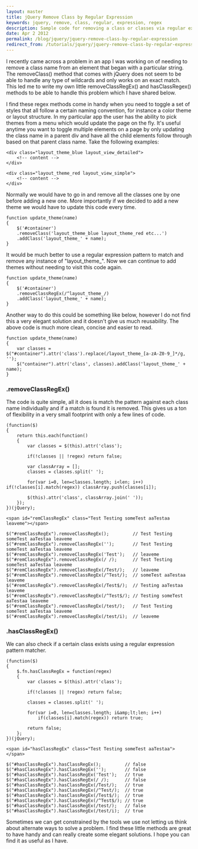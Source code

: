 ```yaml
---
layout: master
title: jQuery Remove Class by Regular Expression
keywords: jquery, remove, class, regular, expression, regex
description: Sample code for removing a class or classes via regular expression through a jQuery utility extension.
date: Apr 2 2012
permalink: /blog/jquery/jquery-remove-class-by-regular-expression
redirect_from: /tutorials/jquery/jquery-remove-class-by-regular-expression.html
---
```


I recently came across a problem in an app I was working on of needing to remove a class name from an element that began with a particular string.  The removeClass() method that comes with jQuery does not seem to be able to handle any type of wildcards and only works on an exact match.  This led me to write my own little removeClassRegEx() and hasClassRegex() methods to be able to handle this problem which I have shared below.

I find these regex methods come in handy when you need to toggle a set of styles that all follow a certain naming convention, for instance a color theme or layout structure.  In my particular app the user has the ability to pick themes from a menu which would update the page on the fly.  It's useful anytime you want to toggle multiple elements on a page by only updating the class name in a parent div and have all the child elements follow through based on that parent class name.  Take the following examples:

~~~
<div class="layout_theme_blue layout_view_detailed">
    <!-- content -->
</div>

<div class="layout_theme_red layout_view_simple">
    <!-- content -->
</div>
~~~

Normally we would have to go in and remove all the classes one by one before adding a new one.  More importantly if we decided to add a new theme we would have to update this code every time. 

~~~
function update_theme(name)
{
    $('#container')
    .removeClass('layout_theme_blue layout_theme_red etc...')
    .addClass('layout_theme_' + name);
}
~~~

It would be much better to use a regular expression pattern to match and remove any instance of "layout_theme_".  Now we can continue to add themes without needing to visit this code again.

~~~
function update_theme(name)
{
    $('#container')
    .removeClassRegEx(/^layout_theme_/)
    .addClass('layout_theme_' + name);
}
~~~

Another way to do this could be something like below, however I do not find this a very elegant solution and it doesn't give us much reusability.  The above code is much more clean, concise and easier to read.

~~~
function update_theme(name)
{
    var classes = $("#container").attr('class').replace(/layout_theme_[a-zA-Z0-9_]*/g, '');
    $("container").attr('class', classes).addClass('layout_theme_' + name);
}
~~~

### .removeClassRegEx()
The code is quite simple,  all it does is match the pattern against each class name individually and if a match is found it is removed.  This gives us a ton of flexibility in a very small footprint with only a few lines of code.

~~~
(function($)
{
    return this.each(function()
    {
        var classes = $(this).attr('class');

        if(!classes || !regex) return false;

        var classArray = [];
        classes = classes.split(' ');

        for(var i=0, len=classes.length; i<len; i++) if(!classes[i].match(regex)) classArray.push(classes[i]);

        $(this).attr('class', classArray.join(' '));
    });
})(jQuery);
~~~

~~~
<span id="remClassRegEx" class="Test Testing someTest aaTestaa leaveme"></span>
    
$("#remClassRegEx").removeClassRegEx();         // Test Testing someTest aaTestaa leaveme
$("#remClassRegEx").removeClassRegEx('');       // Test Testing someTest aaTestaa leaveme
$("#remClassRegEx").removeClassRegEx('Test');   // leaveme
$("#remClassRegEx").removeClassRegEx(/ /);      // Test Testing someTest aaTestaa leaveme
$("#remClassRegEx").removeClassRegEx(/Test/);   // leaveme
$("#remClassRegEx").removeClassRegEx(/^Test/);  // someTest aaTestaa leaveme
$("#remClassRegEx").removeClassRegEx(/Test$/);  // Testing aaTestaa leaveme
$("#remClassRegEx").removeClassRegEx(/^Test$/); // Testing someTest aaTestaa leaveme
$("#remClassRegEx").removeClassRegEx(/test/);   // Test Testing someTest aaTestaa leaveme
$("#remClassRegEx").removeClassRegEx(/test/i);  // leaveme
~~~

### .hasClassRegEx()
We can also check if a certain class exists using a regular expression pattern matcher. 

~~~
(function($)
{
    $.fn.hasClassRegEx = function(regex)
    {
        var classes = $(this).attr('class');
        
        if(!classes || !regex) return false;
        
        classes = classes.split(' ');
        
        for(var i=0, len=classes.length; i&amp;lt;len; i++)
            if(classes[i].match(regex)) return true;
        
        return false;
    }; 
})(jQuery);
~~~

~~~
<span id="hasClassRegEx" class="Test Testing someTest aaTestaa"></span>
    
$("#hasClassRegEx").hasClassRegEx();         // false
$("#hasClassRegEx").hasClassRegEx('');       // false
$("#hasClassRegEx").hasClassRegEx('Test');   // true
$("#hasClassRegEx").hasClassRegEx(/ /);      // false
$("#hasClassRegEx").hasClassRegEx(/Test/);   // true
$("#hasClassRegEx").hasClassRegEx(/^Test/);  // true
$("#hasClassRegEx").hasClassRegEx(/Test$/);  // true
$("#hasClassRegEx").hasClassRegEx(/^Test$/); // true
$("#hasClassRegEx").hasClassRegEx(/test/);   // false
$("#hasClassRegEx").hasClassRegEx(/test/i);  // true
~~~

Sometimes we can get constrained by the tools we use not letting us think about alternate ways to solve a problem.  I find these little methods are great to have handy and can really create some elegant solutions.  I hope you can find it as useful as I have.